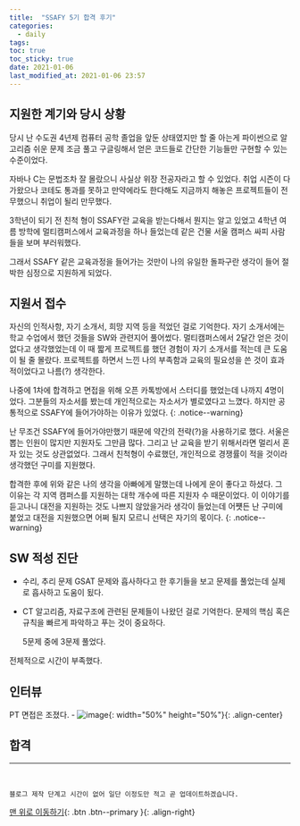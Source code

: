 ```yaml
---
title:  "SSAFY 5기 합격 후기"
categories:
  - daily
tags:
toc: true
toc_sticky: true
date: 2021-01-06
last_modified_at: 2021-01-06 23:57
---
```


## 지원한 계기와 당시 상황

당시 난 수도권 4년제 컴퓨터 공학 졸업을 앞둔 상태였지만 할 줄 아는게 파이썬으로
알고리즘 쉬운 문제 조금 풀고 구글링해서 얻은 코드들로 간단한 기능들만 구현할 수 있는 수준이었다.

자바나 C는 문법조차 잘 몰랐으니 사실상 위장 전공자라고 할 수 있었다.
취업 시즌이 다가왔으나 코테도 통과를 못하고 만약에라도 한다해도 지금까지 해놓은 프로젝트들이 전무했으니 취업이 될리 만무했다.

3학년이 되기 전 친척 형이 SSAFY란 교육을 받는다해서 뭔지는 알고 있었고 4학년 여름 방학에 멀티캠퍼스에서
교육과정을 하나 들었는데 같은 건물 서울 캠퍼스 싸피 사람들을 보며 부러워했다.

그래서 SSAFY 같은 교육과정을 들어가는 것만이 나의 유일한 돌파구란 생각이 들어 절박한 심정으로 지원하게 되었다.

## 지원서 접수

자신의 인적사항, 자기 소개서, 희망 지역 등을 적었던 걸로 기억한다.
자기 소개서에는 학교 수업에서 했던 것들을 SW와 관련지어 풀어썼다.
멀티캠퍼스에서 2달간 얻은 것이 없다고 생각했었는데 이 때 짧게 프로젝트를 했던 경험이 자기 소개서를 적는데 큰 도움이 될 줄 몰랐다.
프로젝트를 하면서 느낀 나의 부족함과 교육의 필요성을 쓴 것이 효과적이었다고 나름(?) 생각한다.

나중에 1차에 합격하고 면접을 위해 오픈 카톡방에서 스터디를 했었는데 나까지 4명이었다.
그분들의 자소서를 봤는데 개인적으로는 자소서가 별로였다고 느꼈다. 하지만 공통적으로 SSAFY에 들어가야하는 이유가 있었다.
{: .notice--warning}

난 무조건 SSAFY에 들어가야만했기 때문에 약간의 전략(?)을 사용하기로 했다.
서울은 뽑는 인원이 많지만 지원자도 그만큼 많다. 그리고 난 교육을 받기 위해서라면 멀리서 혼자 있는 것도 상관없었다.
그래서 친척형이 수료했던, 개인적으로 경쟁률이 적을 것이라 생각했던 구미를 지원했다.

합격한 후에 위와 같은 나의 생각을 아빠에게 말했는데 나에게 운이 좋다고 하셨다.
그 이유는 각 지역 캠퍼스를 지원하는 대학 개수에 따른 지원자 수 때문이었다.
이 이야기를 듣고나니 대전을 지원하는 것도 나쁘지 않았을거라 생각이 들었는데 
어쩃든 난 구미에 붙었고 대전을 지원했으면 어쩌 될지 모르니 선택은 자기의 몫이다.
{: .notice--warning}

## SW 적성 진단

- 수리, 추리 문제
    GSAT 문제와 흡사하다고 한 후기들을 보고 문제를 풀었는데 실제로 흡사하고 도움이 됬다.

- CT
    알고리즘, 자료구조에 관련된 문제들이 나왔던 걸로 기억한다.
    문제의 핵심 혹은 규칙을 빠르게 파악하고 푸는 것이 중요하다.
    
    5문제 중에 3문제 풀었다.
  
전체적으로 시간이 부족했다.

##  인터뷰
    
PT 면접은 조졌다. 
    - ![image](https://user-images.githubusercontent.com/42318591/91636959-a593fd80-ea3f-11ea-9baf-4172924baace.png){: width="50%" height="50%"}{: .align-center}

## 합격    

***
<br>

    블로그 제작 단계고 시간이 없어 일단 이정도만 적고 곧 업데이트하겠습니다.

[맨 위로 이동하기](#){: .btn .btn--primary }{: .align-right}